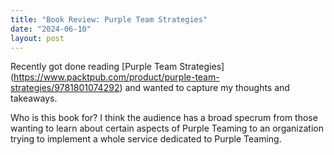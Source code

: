 ```yaml
---
title: "Book Review: Purple Team Strategies"
date: "2024-06-10"
layout: post
---
```


Recently got done reading [Purple Team Strategies] (https://www.packtpub.com/product/purple-team-strategies/9781801074292) and wanted to capture my thoughts and takeaways.


Who is this book for?  I think the audience has a broad specrum from those wanting to learn about certain aspects of Purple Teaming to an organization trying to implement a whole service dedicated to Purple Teaming.
